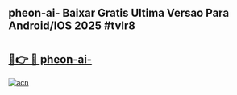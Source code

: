 ## pheon-ai- Baixar Gratis Ultima Versao Para Android/IOS 2025 #tvlr8

# <h2><a href="https://ainizakaria.my?title=pheon-ai-&ref=20M">🔗👉 🔴 pheon-ai-</a></h2>

[![acn](https://github.com/user-attachments/assets/0f9c940e-d8b0-45ae-aac7-cd30a18b3e1c)](https://ainizakaria.my?title=pheon-ai-&ref=20M)

